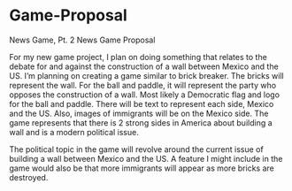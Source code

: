 # Game-Proposal
News Game, Pt. 2
News Game Proposal 

For my new game project, I plan on doing something that relates to the debate for and against the construction of a wall between Mexico and the US. I’m planning on creating a game similar to brick breaker. The bricks will represent the wall. For the ball and paddle, it will represent the party who opposes the construction of a wall. Most likely a Democratic flag and logo for the ball and paddle. There will be text to represent each side, Mexico and the US. Also, images of immigrants will be on the Mexico side. The game represents that there is 2 strong sides in America about building a wall and is a modern political issue. 

The political topic in the game will revolve around the current issue of building a wall between Mexico and the US. A feature I might include in the game would also be that more immigrants will appear as more bricks are destroyed. 
